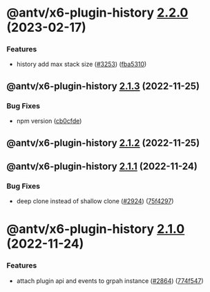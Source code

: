 # @antv/x6-plugin-history [2.2.0](https://github.com/antvis/x6/compare/@antv/x6-plugin-history@2.1.3...@antv/x6-plugin-history@2.2.0) (2023-02-17)

### Features

- history add max stack size ([#3253](https://github.com/antvis/x6/issues/3253)) ([fba5310](https://github.com/antvis/x6/commit/fba531064ad8027c451a81b60d5efd7f7314a0fa))

## @antv/x6-plugin-history [2.1.3](https://github.com/antvis/x6/compare/@antv/x6-plugin-history@2.1.2...@antv/x6-plugin-history@2.1.3) (2022-11-25)

### Bug Fixes

- npm version ([cb0cfde](https://github.com/antvis/x6/commit/cb0cfdeb4dbe8858569e6899db08ccb9ab8ba4e7))

## @antv/x6-plugin-history [2.1.2](https://github.com/antvis/x6/compare/@antv/x6-plugin-history@2.1.1...@antv/x6-plugin-history@2.1.2) (2022-11-25)

## @antv/x6-plugin-history [2.1.1](https://github.com/antvis/x6/compare/@antv/x6-plugin-history@2.1.0...@antv/x6-plugin-history@2.1.1) (2022-11-24)

### Bug Fixes

- deep clone instead of shallow clone ([#2924](https://github.com/antvis/x6/issues/2924)) ([75f4297](https://github.com/antvis/x6/commit/75f42978cb0ed4c9e7c7ac141ffa29603cb27596))

# @antv/x6-plugin-history [2.1.0](https://github.com/antvis/x6/compare/@antv/x6-plugin-history@2.0.0...@antv/x6-plugin-history@2.1.0) (2022-11-24)

### Features

- attach plugin api and events to grpah instance ([#2864](https://github.com/antvis/x6/issues/2864)) ([774f547](https://github.com/antvis/x6/commit/774f547b85522eb2411dca949d36ecfe535503f3))
